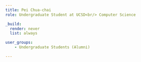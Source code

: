 ```yaml
---
title: Pei Chua-chai
role: Undergraduate Student at UCSD<br/> Computer Science

_build:
  render: never
  list: always

user_groups:
    - Undergraduate Students (Alumni)

---
```

